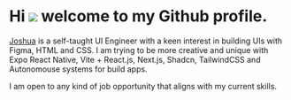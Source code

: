 # Hi ![](https://user-images.githubusercontent.com/18350557/176309783-0785949b-9127-417c-8b55-ab5a4333674e.gif) welcome to my Github profile.

[Joshua](http://joshuaofosu.vercel.app) is a self-taught UI Engineer with a keen interest in building UIs with Figma, HTML and CSS. I am trying to be more creative and unique with Expo React Native, Vite + React.js, Next.js, Shadcn, TailwindCSS and Autonomouse systems for build apps. 

I am open to any kind of job opportunity that aligns with my current skills.

